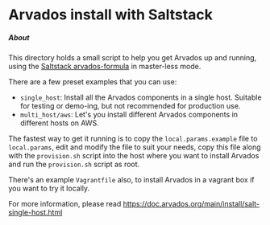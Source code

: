 [comment]: # (Copyright © The Arvados Authors. All rights reserved.)
[comment]: # ()
[comment]: # (SPDX-License-Identifier: CC-BY-SA-3.0)

# Arvados install with Saltstack

##### About

This directory holds a small script to help you get Arvados up and running, using the
[Saltstack arvados-formula](https://github.com/arvados/arvados-formula.git)
in master-less mode.

There are a few preset examples that you can use:

* `single_host`: Install all the Arvados components in a single host. Suitable for testing
  or demo-ing, but not recommended for production use.
* `multi_host/aws`: Let's you install different Arvados components in different hosts on AWS.
  
The fastest way to get it running is to copy the `local.params.example` file to `local.params`,
edit and modify the file to suit your needs, copy this file along with the `provision.sh` script
into the host where you want to install Arvados and run the `provision.sh` script as root.

There's an example `Vagrantfile` also, to install Arvados in a vagrant box if you want
to try it locally.

For more information, please read https://doc.arvados.org/main/install/salt-single-host.html
